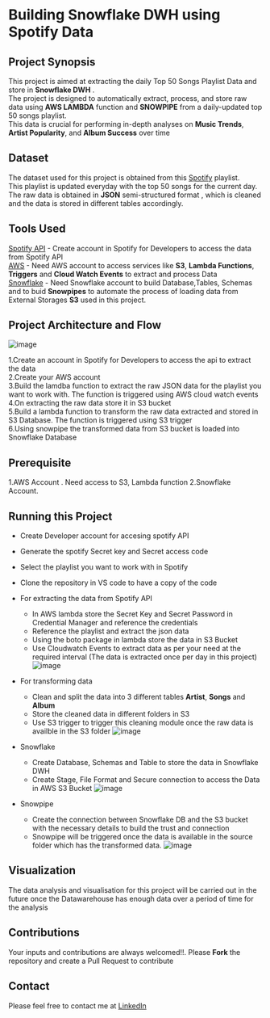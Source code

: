 # Building Snowflake DWH using Spotify Data

## Project Synopsis
This project is aimed at extracting the daily Top 50 Songs Playlist Data and store in **Snowflake DWH** .<br> The project is designed to automatically extract, process, and store raw data using **AWS LAMBDA** function and **SNOWPIPE** from a daily-updated top 50 songs playlist.<br> This data is crucial for performing in-depth analyses on **Music Trends**, **Artist Popularity**, and **Album Success** over time

## Dataset
The dataset used for this project is obtained from this [Spotify](https://open.spotify.com/playlist/37i9dQZF1DXcBWIGoYBM5M) playlist. <br> This playlist is updated everyday with the top 50 songs for the current day. The raw data is obtained in **JSON** semi-structured format , which is cleaned and the data is stored in different tables accordingly.

## Tools Used
[Spotify API](https://developer.spotify.com/) - Create account in Spotify for Developers to access the data from Spotify API  
[AWS](https://aws.amazon.com/free/?gclid=Cj0KCQjwwuG1BhCnARIsAFWBUC1FznXUoF_Ju4iKAFVF8E2ax7irQ81uRWDkMhYsj97HIWnt6FIkr_saAvJpEALw_wcB&trk=e747cc26-a307-4ae0-981a-6dc5c1cb4121&sc_channel=ps&ef_id=Cj0KCQjwwuG1BhCnARIsAFWBUC1FznXUoF_Ju4iKAFVF8E2ax7irQ81uRWDkMhYsj97HIWnt6FIkr_saAvJpEALw_wcB:G:s&s_kwcid=AL!4422!3!453053794209!e!!g!!aws!10705896207!102406402981&all-free-tier.sort-by=item.additionalFields.SortRank&all-free-tier.sort-order=asc&awsf.Free%20Tier%20Types=*all&awsf.Free%20Tier%20Categories=*all) - Need AWS account to access services like **S3**, **Lambda Functions**, **Triggers** and **Cloud Watch Events** to extract and process Data <br>
[Snowflake](https://www.snowflake.com/en/) - Need Snowflake account to build Database,Tables, Schemas and to buid **Snowpipes** to automate the process of loading data from External Storages **S3** used in this project.

## Project Architecture and Flow
![image](https://github.com/user-attachments/assets/4bcca508-92ae-42c5-96a6-322d61d41c29)

1.Create an account in Spotify for Developers to access the api to extract the data <br>
2.Create your AWS account  <br>
3.Build the lamdba function to extract the raw JSON data for the playlist you want to work with. The function is triggered using AWS cloud watch events<br>
4.On extracting the raw data store it in S3 bucket<br>
5.Build a lambda function to transform the raw data extracted and stored in S3 Database. The function is triggered using S3 trigger<br>
6.Using snowpipe the transformed data from S3 bucket is loaded into Snowflake Database<br>

## Prerequisite
1.AWS Account . Need access to S3, Lambda function
2.Snowflake Account.

## Running this Project
- Create Developer account for accesing spotify API <br>
- Generate the spotify Secret key and Secret access code <br>
- Select the playlist you want to work with in Spotify<br>
- Clone the repository in VS code to have a copy of the code<br>
- For extracting the data from Spotify API<br>
  - In AWS lambda store the Secret Key and Secret Password in Credential Manager and reference the credentials <br>
  - Reference the playlist and extract the json data <br>
  - Using the boto package in lambda store the data in S3 Bucket <br>
  - Use Cloudwatch Events to extract data as per your need at the required interval (The data is extracted once per day in this project)
    ![image](https://github.com/user-attachments/assets/b88ace0b-d169-4233-bc52-aaec78a3b74b)

- For transforming data
  - Clean and split the data into 3 different tables **Artist**, **Songs** and **Album**
  - Store the cleaned data in different folders in S3
  - Use S3 trigger to trigger this cleaning module once the raw data is availble in the S3 folder
  ![image](https://github.com/user-attachments/assets/017352d6-25e0-4f3b-b7b8-f19e0630d9d4)

- Snowflake
  - Create Database, Schemas and Table to store the data in Snowflake DWH
  - Create Stage, File Format and Secure connection to access the Data in AWS S3 Bucket
 ![image](https://github.com/user-attachments/assets/fda227d0-60c2-4a3e-bd67-c2b1d6d5ddd9)

- Snowpipe
  - Create the connection between Snowflake DB and the S3 bucket with the necessary details to build the trust and connection
  - Snowpipe will be triggered once the data is available in the source folder which has the transformed data.
![image](https://github.com/user-attachments/assets/32b10d4c-e2df-4c55-9544-555583f89aec)

 
## Visualization
The data analysis and visualisation for this project will be carried out in the future once the Datawarehouse has enough data over a period of time for the analysis<br>

## Contributions
Your inputs and contributions are always welcomed!!. Please **Fork** the repository and create a Pull Request to contribute
## Contact
Please feel free to contact me at [LinkedIn](https://www.linkedin.com/in/joy-chettiar/)


